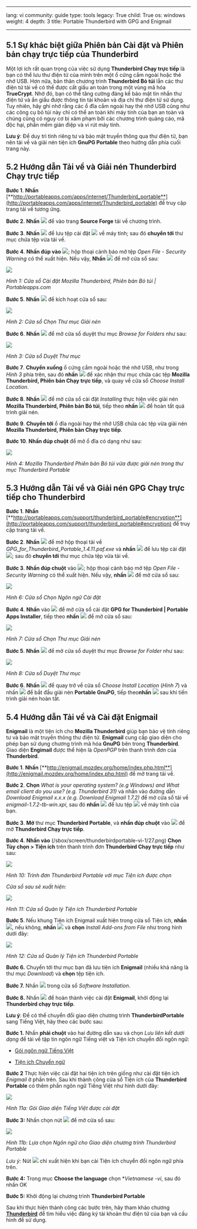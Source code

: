 

---

lang: vi
community: guide
type: tools
legacy: True
child: True
os: windows
weight: 4
depth: 3
title: Portable Thunderbird with GPG and Enigmail

---

## 5.1 Sự khác biệt giữa Phiên bản Cài đặt và Phiên bản chạy trực tiếp của Thunderbird ##

Một lợi ích rất quan trọng của việc sử dụng **Thunderbird Chạy trực tiếp** là bạn có thể lưu thư điện tử của mình trên một ổ cứng cắm ngoài hoặc thẻ nhớ USB. Hơn nữa, bản thân chương trình **Thunderbird Bỏ túi** lẫn các thư điện tử tải về có thể được cất giấu an toàn trong một vùng mã hóa **TrueCrypt**. Nhờ đó, bạn có thể tăng cường đáng kể bảo mật tin nhắn thư điện tử và ẩn giấu được thông tin tài khoản và địa chỉ thư điện tử sử dụng. Tuy nhiên, hãy ghi nhớ rằng các ổ đĩa cắm ngoài hay thẻ nhớ USB cũng như các công cụ bỏ túi này chỉ có thể an toàn khi máy tính của bạn an toàn và chúng cũng có nguy cơ bị xâm phạm bởi các chương trình quảng cáo, mã độc hại, phần mềm gián điệp và vi rút máy tính.

**Lưu ý**: Để duy trì tính riêng tư và bảo mật truyền thông qua thư điện tử, bạn nên tải về và giải nén  tiện ích **GnuPG Portable** theo hướng dẫn phía cuối trang này.

## 5.2 Hướng dẫn Tải về và Giải nén Thunderbird Chạy trực tiếp ##

**Bước 1**. **Nhấn** [**http://portableapps.com/apps/internet/Thunderbird_portable**](http://portableapps.com/apps/internet/Thunderbird_portable) để truy cập trang tải về tương ứng.

**Bước 2**. **Nhấn** ![](/sbox/screen/thunderbirdportable-vi-1/01.png) để vào trang **Source Forge** tải về chương trình.

**Bước 3**. **Nhấn** ![](/sbox/screen/thunderbirdportable-vi-1/02.png) để lưu tệp cài đặt ![](/sbox/screen/thunderbirdportable-vi-1/03.png) về máy tính; sau đó **chuyển tới** thư mục chứa tệp vừa tải về.

**Bước 4**. **Nhấn  đúp vào** ![](/sbox/screen/thunderbirdportable-vi-1/03.png); hộp thoại cảnh báo mở tệp *Open File - Security Warning* có thể xuất hiện. Nếu vậy, **Nhấn** ![](/sbox/screen/thunderbirdportable-vi-1/04.png) để mở cửa sổ sau:

![](/sbox/screen/thunderbirdportable-vi-1/05.png)

*Hình 1: Cửa sổ Cài đặt Mozilla Thunderbird, Phiên bản Bỏ túi | Portableapps.com*

**Bước 5**. **Nhấn** ![](/sbox/screen/thunderbirdportable-vi-1/06.png) để kích hoạt cửa sổ sau:

![](/sbox/screen/thunderbirdportable-vi-1/07.png)

*Hình 2: Cửa sổ Chọn Thư mục Giải nén*

**Bước 6**. **Nhấn** ![](/sbox/screen/thunderbirdportable-vi-1/08.png) để mở cửa sổ duyệt thư mục *Browse for Folders* như sau:

![](/sbox/screen/thunderbirdportable-vi-1/09.png)

*Hình 3: Cửa sổ Duyệt Thư mục*

**Bước 7**. **Chuyển xuống** ổ cứng cắm ngoài hoặc thẻ nhớ USB, như trong *Hình 3* phía trên, sau đó **nhấn** ![](/sbox/screen/thunderbirdportable-vi-1/10.png) để xác nhận thư mục chứa các tệp **Mozilla Thunderbird, Phiên bản Chạy trực tiếp**, và quay về cửa sổ *Choose Install Location*. 

**Bước 8**. **Nhấn** ![](/sbox/screen/thunderbirdportable-vi-1/11.png) để mở cửa sổ cài đặt *Installing* thực hiện việc giải nén **Mozilla Thunderbird, Phiên bản Bỏ túi**, tiếp theo **nhấn** ![](/sbox/screen/thunderbirdportable-vi-1/12.png) để hoàn tất quá trình giải nén.

**Bước 9**. **Chuyển tới** ổ đĩa ngoài hay thẻ nhớ USB chứa các tệp vừa giải nén **Mozilla Thunderbird, Phiên bản Chạy trực tiếp**.

**Bước 10**. **Nhấn đúp chuột** để mở ổ đĩa có dạng như sau:

![](/sbox/screen/thunderbirdportable-vi-1/13.png)

*Hình 4: Mozilla Thunderbird Phiên bản Bỏ túi vừa được giải nén trong thư mục Thunderbird Portable*

## 5.3 Hướng dẫn Tải về và Giải nén GPG Chạy trực tiếp cho Thunderbird ##

**Bước 1**. **Nhấn** [**http://portableapps.com/support/thunderbird_portable#encryption**](http://portableapps.com/support/thunderbird_portable#encryption) để truy cập trang tải về.

**Bước 2**. **Nhấn** ![](/sbox/screen/thunderbirdportable-vi-1/17.png) để mở hộp thoại tải về *GPG_for_Thunderbird_Portable_1.4.11.paf.exe* và **nhấn** ![](/sbox/screen/thunderbirdportable-vi-1/02.png) để lưu tệp cài đặt ![](/sbox/screen/thunderbirdportable-vi-1/18.png); sau đó **chuyển tới** thư mục chứa tệp vừa tải về.

**Bước 3**. **Nhấn đúp chuột** vào ![](/sbox/screen/thunderbirdportable-vi-1/18.png); hộp thoại cảnh báo mở tệp *Open File - Security Warning* có thể xuất hiện. Nếu vậy, **nhấn** ![](/sbox/screen/thunderbirdportable-vi-1/04.png) để mở cửa sổ sau:

![](/sbox/screen/thunderbirdportable-vi-1/19.png)

*Hình 6: Cửa sổ Chọn Ngôn ngữ Cài đặt*

**Bước 4**. **Nhấn** vào ![](/sbox/screen/thunderbirdportable-vi-1/10.png) để mở cửa sổ cài đặt **GPG for Thunderbird | Portable Apps Installer**, tiếp theo **nhấn** ![](/sbox/screen/thunderbirdportable-vi-1/06.png) để mở cửa sổ sau:

![](/sbox/screen/thunderbirdportable-vi-1/20.png)

*Hình 7: Cửa sổ Chọn Thư mục Giải nén*

**Bước 5**. **Nhấn** ![](/sbox/screen/thunderbirdportable-vi-1/08.png) để mở cửa sổ duyệt thư mục *Browse for Folder* như sau:

![](/sbox/screen/thunderbirdportable-vi-1/21.png)

*Hình 8: Cửa sổ Duyệt Thư mục*

**Bước 6**. **Nhấn** ![](/sbox/screen/thunderbirdportable-vi-1/10.png) để quay trở về cửa sổ *Choose Install Location*  (*Hình 7*) và nhấn ![](/sbox/screen/thunderbirdportable-vi-1/11.png) để bắt đầu giải nén **Portable GnuPG**, tiếp theo**nhấn** ![](/sbox/screen/thunderbirdportable-vi-1/12.png) sau khi tiến trình giải nén hoàn tất.

## 5.4 Hướng dẫn Tải về và Cài đặt Enigmail ##

**Enigmail** là một tiện ích cho **Mozilla Thunderbird** giúp bạn bảo vệ tính riêng tư và bảo mật truyền thông thư điện tử.  **Enigmail** cung cấp giao diện cho phép bạn sử dụng chương trình mã hóa  **GnuPG** bên trong **Thunderbird**.  Giao diện **Engimail** được thể hiện là *OpenPGP* trên thanh trình đơn của **Thunderbird**.

**Bước 1**. **Nhấn** [**http://enigmail.mozdev.org/home/index.php.html**](http://enigmail.mozdev.org/home/index.php.html) để mở trang tải về.

**Bước 2**. **Chọn** *What is your operating system? (e.g Windows) and What email client do you use? (e.g. Thunderbird 31)* và nhấn vào đường dẫn *Download Enigmail x.x.x (e.g. Download Enigmail 1.7.2)* để mở cửa sổ tải về *enigmail-1.7.2-tb-win.xpi*, sau đó **nhấn** ![](/sbox/screen/thunderbirdportable-vi-1/25.png) để lưu tệp ![](/sbox/screen/thunderbirdportable-vi-1/26.png) về máy tính của bạn.

**Bước 3**. **Mở** thư mục **Thunderbird Portable**, và **nhấn đúp chuột** vào ![](/sbox/screen/thunderbirdportable-vi-1/14.png) để mở **Thunderbird Chạy trực tiếp**.

**Bước 4**. **Nhấn vào** (/sbox/screen/thunderbirdportable-vi-1/27.png) **Chọn Tùy chọn > Tiện ích**  trên thanh trình đơn **Thunderbird Chạy trực tiếp** như sau:

![](/sbox/screen/thunderbirdportable-vi-1/28.png)

*Hình 10: Trình đơn Thunderbird Portable với mục Tiện ích được chọn*

*Cửa sổ sau sẽ xuất hiện:*

![](/sbox/screen/thunderbirdportable-vi-1/29.png)

*Hình 11: Cửa sổ Quản lý Tiện ích Thunderbird Portable*

**Bước 5**. Nếu khung Tiện ích Enigmail xuất hiện trong  cửa sổ Tiện ích, **nhấn** ![](/sbox/screen/thunderbirdportable-vi-1/30.png), nếu không, **nhấn**  ![](/sbox/screen/thunderbirdportable-vi-1/31.png) và **chọn** *Install Add-ons from File* như trong hình dưới đây:

![](/sbox/screen/thunderbirdportable-vi-1/32.png)

*Hình 12: Cửa sổ Quản lý Tiện ích Thunderbird Portable*

**Bước 6.** Chuyển tới thư mục bạn đã lưu tiện ích **Enigmail** (nhiều khả năng là thư mục *Download*) và **chọn** tệp tiện ích.

**Bước 7.** Nhấn ![](/sbox/screen/thunderbirdportable-vi-1/33.png) trong cửa sổ *Software Installation*.

**Bước 8.** Nhấn ![](/sbox/screen/thunderbirdportable-vi-1/34.png) để hoàn thành việc cài đặt **Enigmail**, khởi động lại **Thunderbird chạy trực tiếp**.


**Lưu ý**: Để có thể chuyển đổi giao diện chương trình **ThunderbirdPortable** sang Tiếng Việt, hãy theo các bước sau:

**Bước 1.**  Nhấn **phải chuột** vào hai đường dẫn sau và chọn *Lưu liên kết dưới dạng* để tải về tập tin ngôn ngữ Tiếng việt và Tiện ích chuyển đổi ngôn ngữ:

- [Gói ngôn ngữ Tiếng Việt](https://ftp.mozilla.org/pub/mozilla.org/thunderbird/releases/31.2.0/win32/xpi/vi.xpi)

- [Tiện ích Chuyển ngữ](https://addons.mozilla.org/firefox/downloads/latest/463075/addon-463075-latest.xpi?src=dp-btn-primary)

**Bước 2** Thực hiện việc cài đặt hai tiện ích trên giống như cài đặt tiện ích *Enigmail* ở phần trên. Sau khi thành công cửa sổ Tiện ích của **Thunderbird Portable** có thêm phần ngôn ngữ Tiếng Việt như hình dưới đây:

![](/sbox/screen/thunderbirdportable-vi-1/32a.png)

*Hình 11a: Gói Giao diện Tiếng Việt được cài đặt*

**Bước 3:**  Nhấn chọn nút ![](/sbox/screen/thunderbirdportable-vi-1/32b.png) để mở cửa sổ sau:

![](/sbox/screen/thunderbirdportable-vi-1/32c.png)

*Hình 11b: Lựa chọn Ngôn ngữ cho Giao diện chương trình Thunderbird Portable*

*Lưu ý:* Nút ![](/sbox/screen/thunderbirdportable-vi-1/32b.png) chỉ xuất hiện khi bạn cài Tiện ích chuyển đổi ngôn ngữ phía trên.

**Bước 4:** Trong mục **Choose the language** chọn **Vietnamese -vi*, sau đó nhấn OK

**Bước 5:** Khởi động lại chương trình **Thunderbird Portable**

Sau khi thực hiện thành công các bước trên, hãy tham khảo chương [**Thunderbird**](/vi/thunderbird-main) để tìm hiểu việc đăng ký tài khoản thư điện tử của bạn và cấu hình để sử dụng.

